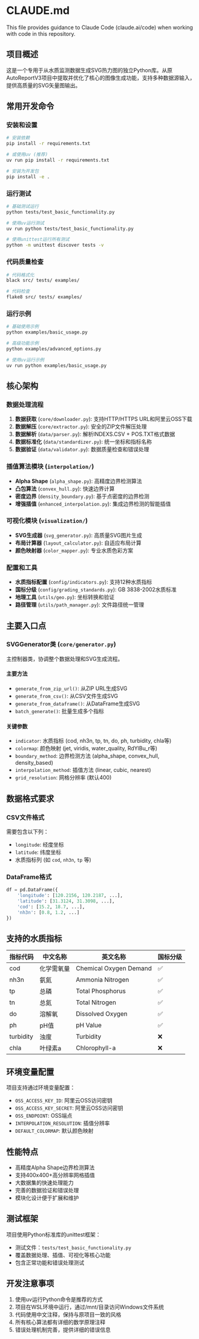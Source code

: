 # CLAUDE.md

This file provides guidance to Claude Code (claude.ai/code) when working with code in this repository.

## 项目概述

这是一个专用于从水质监测数据生成SVG热力图的独立Python库。从原AutoReportV3项目中提取并优化了核心的图像生成功能，支持多种数据源输入，提供高质量的SVG矢量图输出。

## 常用开发命令

### 安装和设置
```bash
# 安装依赖
pip install -r requirements.txt

# 或使用uv (推荐)
uv run pip install -r requirements.txt

# 安装为开发包
pip install -e .
```

### 运行测试
```bash
# 基础测试运行
python tests/test_basic_functionality.py

# 使用uv运行测试
uv run python tests/test_basic_functionality.py

# 使用unittest运行所有测试
python -m unittest discover tests -v
```

### 代码质量检查
```bash
# 代码格式化
black src/ tests/ examples/

# 代码检查
flake8 src/ tests/ examples/
```

### 运行示例
```bash
# 基础使用示例
python examples/basic_usage.py

# 高级功能示例
python examples/advanced_options.py

# 使用uv运行示例
uv run python examples/basic_usage.py
```

## 核心架构

### 数据处理流程
1. **数据获取** (`core/downloader.py`): 支持HTTP/HTTPS URL和阿里云OSS下载
2. **数据解压** (`core/extractor.py`): 安全的ZIP文件解压处理
3. **数据解析** (`data/parser.py`): 解析INDEXS.CSV + POS.TXT格式数据
4. **数据标准化** (`data/standardizer.py`): 统一坐标和指标名称
5. **数据验证** (`data/validator.py`): 数据质量检查和错误处理

### 插值算法模块 (`interpolation/`)
- **Alpha Shape** (`alpha_shape.py`): 高精度边界检测算法
- **凸包算法** (`convex_hull.py`): 快速边界计算
- **密度边界** (`density_boundary.py`): 基于点密度的边界检测
- **增强插值** (`enhanced_interpolation.py`): 集成边界检测的智能插值

### 可视化模块 (`visualization/`)
- **SVG生成器** (`svg_generator.py`): 高质量SVG图片生成
- **布局计算器** (`layout_calculator.py`): 自适应布局计算
- **颜色映射器** (`color_mapper.py`): 专业水质色彩方案

### 配置和工具
- **水质指标配置** (`config/indicators.py`): 支持12种水质指标
- **国标分级** (`config/grading_standards.py`): GB 3838-2002水质标准
- **地理工具** (`utils/geo.py`): 坐标转换和验证
- **路径管理** (`utils/path_manager.py`): 文件路径统一管理

## 主要入口点

### SVGGenerator类 (`core/generator.py`)
主控制器类，协调整个数据处理和SVG生成流程。

#### 主要方法
- `generate_from_zip_url()`: 从ZIP URL生成SVG
- `generate_from_csv()`: 从CSV文件生成SVG
- `generate_from_dataframe()`: 从DataFrame生成SVG
- `batch_generate()`: 批量生成多个指标

#### 关键参数
- `indicator`: 水质指标 (cod, nh3n, tp, tn, do, ph, turbidity, chla等)
- `colormap`: 颜色映射 (jet, viridis, water_quality, RdYlBu_r等)
- `boundary_method`: 边界检测方法 (alpha_shape, convex_hull, density_based)
- `interpolation_method`: 插值方法 (linear, cubic, nearest)
- `grid_resolution`: 网格分辨率 (默认400)

## 数据格式要求

### CSV文件格式
需要包含以下列：
- `longitude`: 经度坐标
- `latitude`: 纬度坐标
- 水质指标列 (如 `cod`, `nh3n`, `tp` 等)

### DataFrame格式
```python
df = pd.DataFrame({
    'longitude': [120.2156, 120.2187, ...],
    'latitude': [31.3124, 31.3098, ...],
    'cod': [15.2, 18.7, ...],
    'nh3n': [0.8, 1.2, ...]
})
```

## 支持的水质指标

| 指标代码 | 中文名称 | 英文名称 | 国标分级 |
|---------|---------|----------|---------|
| cod | 化学需氧量 | Chemical Oxygen Demand | ✅ |
| nh3n | 氨氮 | Ammonia Nitrogen | ✅ |
| tp | 总磷 | Total Phosphorus | ✅ |
| tn | 总氮 | Total Nitrogen | ✅ |
| do | 溶解氧 | Dissolved Oxygen | ✅ |
| ph | pH值 | pH Value | ✅ |
| turbidity | 浊度 | Turbidity | ❌ |
| chla | 叶绿素a | Chlorophyll-a | ❌ |

## 环境变量配置

项目支持通过环境变量配置：
- `OSS_ACCESS_KEY_ID`: 阿里云OSS访问密钥
- `OSS_ACCESS_KEY_SECRET`: 阿里云OSS访问密钥
- `OSS_ENDPOINT`: OSS端点
- `INTERPOLATION_RESOLUTION`: 插值分辨率
- `DEFAULT_COLORMAP`: 默认颜色映射

## 性能特点

- 高精度Alpha Shape边界检测算法
- 支持400x400+高分辨率网格插值
- 大数据集的快速处理能力
- 完善的数据验证和错误处理
- 模块化设计便于扩展和维护

## 测试框架

项目使用Python标准库的unittest框架：
- 测试文件：`tests/test_basic_functionality.py`
- 覆盖数据处理、插值、可视化等核心功能
- 包含正常功能和错误处理测试

## 开发注意事项

1. 使用uv运行Python命令是推荐的方式
2. 项目在WSL环境中运行，通过/mnt/目录访问Windows文件系统
3. 代码使用中文注释，保持与原项目一致的风格
4. 所有核心算法都有详细的数学原理注释
5. 错误处理机制完善，提供详细的错误信息